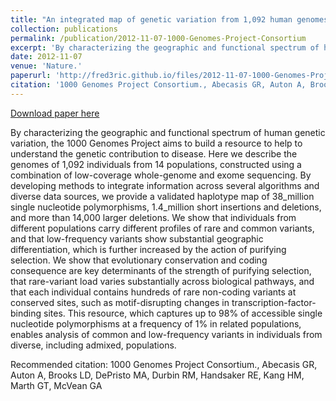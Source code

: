 ```yaml
---
title: "An integrated map of genetic variation from 1,092 human genomes"
collection: publications
permalink: /publication/2012-11-07-1000-Genomes-Project-Consortium
excerpt: 'By characterizing the geographic and functional spectrum of human genetic variation, the 1000 Genomes Project aims to build a resource to help to understand the genetic contribution to disease. Here we describe the genomes of 1,092 individuals from 14 populations, constructed using a combination of low-coverage whole-genome and exome sequencing. By developing methods to integrate information across several algorithms and diverse data sources, we provide a validated haplotype map of 38_million single nucleotide polymorphisms, 1.4_million short insertions and deletions, and more than 14,000 larger deletions. We show that individuals from different populations carry different profiles of rare and common variants, and that low-frequency variants show substantial geographic differentiation, which is further increased by the action of purifying selection. We show that evolutionary conservation and coding consequence are key determinants of the strength of purifying selection, that rare-variant load varies substantially across biological pathways, and that each individual contains hundreds of rare non-coding variants at conserved sites, such as motif-disrupting changes in transcription-factor-binding sites. This resource, which captures up to 98% of accessible single nucleotide polymorphisms at a frequency of 1% in related populations, enables analysis of common and low-frequency variants in individuals from diverse, including admixed, populations.'
date: 2012-11-07
venue: 'Nature.'
paperurl: 'http://fred3ric.github.io/files/2012-11-07-1000-Genomes-Project-Consortium.pdf'
citation: '1000 Genomes Project Consortium., Abecasis GR, Auton A, Brooks LD, DePristo MA, Durbin RM, Handsaker RE, Kang HM, Marth GT, McVean GA'
---
```


<a href='http://fred3ric.github.io/files/2012-11-07-1000-Genomes-Project-Consortium.pdf'>Download paper here</a>

By characterizing the geographic and functional spectrum of human genetic variation, the 1000 Genomes Project aims to build a resource to help to understand the genetic contribution to disease. Here we describe the genomes of 1,092 individuals from 14 populations, constructed using a combination of low-coverage whole-genome and exome sequencing. By developing methods to integrate information across several algorithms and diverse data sources, we provide a validated haplotype map of 38_million single nucleotide polymorphisms, 1.4_million short insertions and deletions, and more than 14,000 larger deletions. We show that individuals from different populations carry different profiles of rare and common variants, and that low-frequency variants show substantial geographic differentiation, which is further increased by the action of purifying selection. We show that evolutionary conservation and coding consequence are key determinants of the strength of purifying selection, that rare-variant load varies substantially across biological pathways, and that each individual contains hundreds of rare non-coding variants at conserved sites, such as motif-disrupting changes in transcription-factor-binding sites. This resource, which captures up to 98% of accessible single nucleotide polymorphisms at a frequency of 1% in related populations, enables analysis of common and low-frequency variants in individuals from diverse, including admixed, populations.

Recommended citation: 1000 Genomes Project Consortium., Abecasis GR, Auton A, Brooks LD, DePristo MA, Durbin RM, Handsaker RE, Kang HM, Marth GT, McVean GA